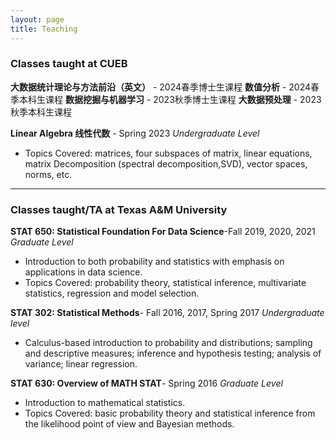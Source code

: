 ```yaml
---
layout: page
title: Teaching
---
```


### Classes taught at CUEB

**大数据统计理论与方法前沿（英文）** - 2024春季博士生课程
**数值分析** - 2024春季本科生课程
**数据挖掘与机器学习** - 2023秋季博士生课程
**大数据预处理** - 2023秋季本科生课程

**Linear Algebra 线性代数** - Spring 2023 *Undergraduate Level*
- Topics Covered:  matrices, four subspaces of matrix, linear equations, matrix Decomposition (spectral decomposition,SVD), vector spaces, norms, etc. 

---
### Classes taught/TA at Texas A&M University
**STAT 650: Statistical Foundation For Data Science**-Fall 2019, 2020, 2021 *Graduate Level*
- Introduction to both probability and statistics with emphasis on applications in data science.
- Topics Covered: probability theory, statistical inference, multivariate statistics, regression and model selection.

**STAT 302: Statistical Methods**- Fall 2016, 2017, Spring 2017 *Undergraduate level* 
- Calculus-based introduction to probability and distributions; sampling and descriptive measures; inference and hypothesis testing; analysis of variance; linear regression.

**STAT 630: Overview of MATH STAT**- Spring 2016 *Graduate Level*
- Introduction to mathematical statistics. 
- Topics Covered: basic probability theory and statistical inference from the likelihood point of view and Bayesian methods.
